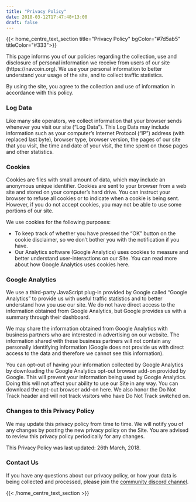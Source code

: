 ```yaml
---
title: "Privacy Policy"
date: 2018-03-12T17:47:48+13:00
draft: false
---
```

{{< home_centre_text_section
    title="Privacy Policy"
    bgColor="#7d5ab5"
    titleColor="#333">}}
<p>This page informs you of our policies regarding the collection, use and disclosure of personal information we receive from users of our site (https://navcoin.org). We use your personal information to better understand your usage of the site, and to collect traffic statistics.</p>

<p>By using the site, you agree to the collection and use of information in accordance with this policy.</p>

<h3>Log Data</h3>
<p>Like many site operators, we collect information that your browser sends whenever you visit our site (“Log Data”). This Log Data may include information such as your computer’s Internet Protocol (“IP”) address (with replaced last byte), browser type, browser version, the pages of our site that you visit, the time and date of your visit, the time spent on those pages and other statistics.</p>

<h3>Cookies</h3>
<p>Cookies are files with small amount of data, which may include an anonymous unique identifier. Cookies are sent to your browser from a web site and stored on your computer’s hard drive. You can instruct your browser to refuse all cookies or to indicate when a cookie is being sent. However, if you do not accept cookies, you may not be able to use some portions of our site.</p>

<p>We use cookies for the following purposes:</p>

<ul> 
  <li>To keep track of whether you have pressed the “OK” button on the cookie disclaimer, so we don’t bother you with the notification if you have.</li>
  <li>Our Analytics software (Google Analytics) uses cookies to measure and better understand user-interactions on our Site. You can read more about how Google Analytics uses cookies here.</li>
</ul>

<h3>Google Analytics</h3>
<p>We use a third-party JavaScript plug-in provided by Google called “Google Analytics” to provide us with useful traffic statistics and to better understand how you use our site. We do not have direct access to the information obtained from Google Analytics, but Google provides us with a summary through their dashboard.</p>

We may share the information obtained from Google Analytics with business partners who are interested in advertising on our website. The information shared with these business partners will not contain any personally identifying information (Google does not provide us with direct access to the data and therefore we cannot see this information).</p>

You can opt-out of having your information collected by Google Analytics by downloading the Google Analytics opt-out browser add-on provided by Google. This will prevent your information being used by Google Analytics. Doing this will not affect your ability to use our Site in any way. You can download the opt-out browser add-on here. We also honor the Do Not Track header and will not track visitors who have Do Not Track switched on.</p>

<h3>Changes to this Privacy Policy</h3>
<p>We may update this privacy policy from time to time. We will notify you of any changes by posting the new privacy policy on the Site. You are advised to review this privacy policy periodically for any changes.</p>

This Privacy Policy was last updated: 26th March, 2018.</p>

<h3>Contact Us</h3>
<p>If you have any questions about our privacy policy, or how your data is being collected and processed, please join the <a href="https://discord.gg/y4Vu9jw" target="e">community discord channel</a>.</p>
{{< /home_centre_text_section >}}